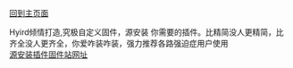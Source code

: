 [回到主页面](https://boduoyejieyi666.github.io/whonolikeboduoyejieyi/)            

Hyird倾情打造,究极自定义固件，源安装 你需要的插件。比精简没人更精简，比齐全没人更齐全，你爱咋装咋装，强力推荐各路强迫症用户使用            
[源安装插件固件站网址](http://openwrt.download)           
    
